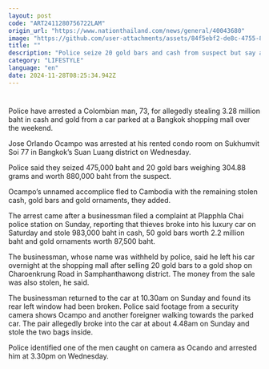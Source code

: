 ```yaml
---
layout: post
code: "ART2411280756722LAM"
origin_url: "https://www.nationthailand.com/news/general/40043680"
image: "https://github.com/user-attachments/assets/84f5ebf2-de8c-4755-85ab-69c1d63468d2"
title: ""
description: "Police seize 20 gold bars and cash from suspect but say accomplice has fled to Cambodia with most of loot stolen from luxury car"
category: "LIFESTYLE"
language: "en"
date: 2024-11-28T08:25:34.942Z
---
```


# 









Police have arrested a Colombian man, 73, for allegedly stealing 3.28 million baht in cash and gold from a car parked at a Bangkok shopping mall over the weekend.

Jose Orlando Ocampo was arrested at his rented condo room on Sukhumvit Soi 77 in Bangkok’s Suan Luang district on Wednesday.

Police said they seized 475,000 baht and 20 gold bars weighing 304.88 grams and worth 880,000 baht from the suspect.

Ocampo’s unnamed accomplice fled to Cambodia with the remaining stolen cash, gold bars and gold ornaments, they added.

The arrest came after a businessman filed a complaint at Plapphla Chai police station on Sunday, reporting that thieves broke into his luxury car on Saturday and stole 983,000 baht in cash, 50 gold bars worth 2.2 million baht and gold ornaments worth 87,500 baht.

The businessman, whose name was withheld by police, said he left his car overnight at the shopping mall after selling 20 gold bars to a gold shop on Charoenkrung Road in Samphanthawong district. The money from the sale was also stolen, he said.

The businessman returned to the car at 10.30am on Sunday and found its rear left window had been broken. Police said footage from a security camera shows Ocampo and another foreigner walking towards the parked car. The pair allegedly broke into the car at about 4.48am on Sunday and stole the two bags inside.

Police identified one of the men caught on camera as Ocando and arrested him at 3.30pm on Wednesday.

